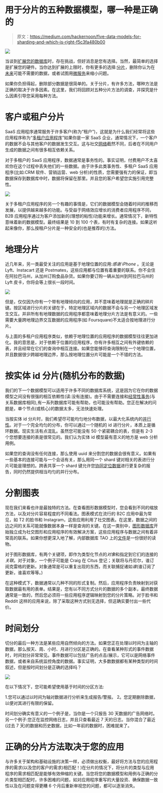 # 用于分片的五种数据模型，哪一种是正确的

> 原文：<https://medium.com/hackernoon/five-data-models-for-sharding-and-which-is-right-f5c3fa480b00>

![](img/8b71169a6f870473d8a3dee663f48db3.png)

当谈到[扩展您的数据库](https://www.citusdata.com/product/)时，存在挑战，但好消息是您有选择。当然，最简单的选择是扩展您的硬件。当你达到扩展的上限时，你有更多的选择:[分片](http://www.craigkerstiens.com/2012/11/30/sharding-your-database/)，删除你认为在[未来](https://hackernoon.com/tagged/future)可能不需要的数据，或者试图用[微服务](https://martinfowler.com/microservices/)来缩小问题。

如果你负担得起，删除部分数据是很简单的。关于分片，有许多方法，哪种方法是正确的取决于许多因素。在这里，我们将回顾对五种分片方法的调查，并探究是什么因素引导您采用每种方法。

# 客户或租户分片

SaaS 应用程序通常服务于许多客户(称为“租户”)，这就是为什么我们经常将这些应用程序称为“[多租户应用程序](https://www.citusdata.com/blog/2016/08/10/sharding-for-a-multi-tenant-app-with-postgres/)”如果你是一家 SaaS 企业，通常情况下，一个客户的数据不会与其他客户的数据发生交互。这与社交[网络](https://hackernoon.com/tagged/network)截然不同，后者在不同用户生成的数据之间有很多相互依赖关系。

对于多租户的 SaaS 应用程序，数据通常是事务性的。事实证明，付费用户不太喜欢你在这个过程中丢失他们的一些数据。由于许多此类事务性、多租户 SaaS 应用程序(比如:CRM 软件、营销运营、web 分析)的性质，您需要强有力的保证，即当数据保存到数据库中时，数据将保留在那里。并且您的客户希望您实施引用完整性。

![](img/c94954503e6afcdb0da94dcab4dda047.png)

关于多租户应用程序的另一个有趣的事情是，它们的数据模型会随着时间的推移而发展，以提供越来越多的功能。与受益于网络效应增长的消费者应用程序不同，B2B 应用程序通过为客户添加新的(理想的粘性)功能来增长。通常情况下，新特性意味着新的数据模型。最终结果是 10 到 100 个表，有时有复杂的连接。如果这听起来像你，那么按租户分片是一种安全的(也是推荐的)方法。

# 地理分片

近几年来，另一类最受关注的应用是基于地理位置的应用:*感谢 iPhone* 。无论是 Lyft、Instacart 还是 Postmates，这些应用都与位置有着重要的联系。你不会住在阿拉巴马州，从加州订购食品杂货。如果你要订购一辆从加州到阿拉巴马州的 Lyft 皮卡，你将会等上很长一段时间。

![](img/03a33c3d6752d5f1fafd1ae4d2c28898.png)

但是，仅仅因为你有一个带有地理倾向的应用，并不意味着地理就是正确的碎片键。按区域进行分片的关键在于，特定地理区域内的数据不会与另一个地理区域发生交互。并非所有有地理数据的应用程序都意味着地理分片方法是有意义的。一些需要大量跨地理边界交互数据的应用程序(如 Foursquare)不太适合按地理进行分片。

与上面的多租户应用程序类似，依赖于地理位置的应用程序的数据模型往往更加进化。我的意思是，对于依赖于位置的应用程序，你有许多相互之间有外键依赖的表，并且经常在它们的查询中相互连接。如果您能够将查询限制在一个地理位置，并且数据很少跨越地理边界，那么按地理位置分片可能是一个不错的方法。

# 按实体 id 分片(随机分布的数据)

我们的下一个数据模型可以适用于许多不同的数据库系统，这是因为它在你的数据模型之间没有很强的相互依赖性(读:没有连接)。由于不需要连接和[经常性事务](https://brandur.org/acid)(与关系数据库相同),有一系列数据库可能有帮助，也可能没有帮助。您正在解决的问题是，单个节点(或核心)的数据太多，无法快速处理。

当按实体 id 分片时，我们希望尽可能均匀地分布数据，以最大化系统内的[并行性](https://docs.citusdata.com/en/latest/tutorials/real-time-analytics-tutorial.html)。对于一个完全均匀的分布，你可以通过一个随机的 id 进行分片，本质上是循环数据。现实生活有点混乱。虽然您可能没有 50 个紧密耦合的表，但是有 2-3 个您想要连接的表是很常见的。我们认为实体 id 模型最有意义的地方是 web 分析用例。

如果您的查询没有任何连接，那么使用 uuid 来分割您的数据会很有意义。如果有一些基本的连接可能与一个会话有关，那么用同一个 shard 键对相关的表进行分片可能是理想的。跨表共享一个 shard 键允许您[协同定位数据](https://www.citusdata.com/blog/2016/12/22/scaling_out_sql_with-colocation/)进行更复杂的报告，同时仍然提供相当均匀的并行分布。

# 分割图表

现在我们来看也许是最独特的方法。在查看图形数据模型时，您会看到不同的缩放方法，以及对分片容易程度的不同看法。图表模式在流行的 B2C 应用中最为常见，如 T2 的脸书和 Instagram，这些应用利用了社交图表。在这里，数据之间的边之间的关系可能就像数据本身一样是查询的关键。在这一类别中，[图形数据库](https://www.graphenedb.com/)开始独立成为社交图形和应用程序的有效解决方案，这些应用程序与数据之间有着非常高的联系。如果你想更深入地了解，内部数据库 TAO 上的[文件](https://www.usenix.org/system/files/conference/atc13/atc13-bronson.pdf)是一份很好的读物。

对于图形数据库，有两个关键项，即作为类型化节点的*对象*和指定到它们的连接的*关联*。对于对象，一个例子可能是 Craig 在 Citus 登记；关联将与丹尼尔，谁订阅克雷格的更新。对象通常是可以重复出现的东西，而关联捕捉诸如*谁*(谁订阅了更新，谁喜欢等等。)

在这种模式下，数据通常以几种不同的形式复制。然后，应用程序负责映射到对获取数据最有用的表单。结果是，您有以不同方式分片的数据的多个副本，最终数据通常是一致的，然后您必须将一些应用程序逻辑映射到您的分片策略。对于脸书和 Reddit 这样的应用来说，除了采取这种方式别无选择，但这确实要付出一些代价。

# 时间划分

切分的最后一种方法是某些应用自然倾向的方法。如果您正在处理以时间为主轴的数据，那么按天、周、小时、月进行分区是正确的。在查看某种形式的事件数据时，时间划分非常常见。事件数据可以包括广告的点击/展示，它可以是网络事件数据，或者来自系统监控角度的数据。事实证明，大多数数据都有某种类型的时间叙述，但是按时间划分是正确的选择吗？

![](img/8b71169a6f870473d8a3dee663f48db3.png)

在以下情况下，您可能希望使用基于时间的分区方法:

1.您可以通过以时间为轴对数据进行分析来生成报告/警报。
2。您定期删除数据，以便对其进行有限的保留。

时间划分确实有意义的一个例子是，当你是一个只报告 30 天数据的广告网络时。另一个例子:您正在监控网络日志，并且只查看最近 7 天的日志。当你混合了最近(过去 7 天)的数据和历史数据，比如一年前的数据时，困难就来了。

# 正确的分片方法取决于您的应用

与许多关于架构和基础设施的决策一样，必须做出权衡，最好将方法与您的应用程序的需求(以及您的客户的需求)相匹配！)在分片的情况下，将分片的类型与应用程序的需求相匹配是能够有效伸缩的关键。当您将您的数据模型和用例与正确的分片类型相匹配时，许多困难的问题，如对应用程序重写的大量投资、确保数据一致性以及在问题变得更糟 6 个月后重新审视您的问题，都可以逐渐消失。